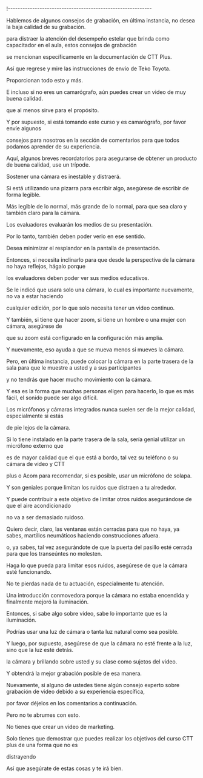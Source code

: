 !-----------------------------------------------------------

Hablemos de algunos consejos de grabación, en última instancia, no desea la baja calidad de su grabación.

para distraer la atención del desempeño estelar que brinda como capacitador en el aula, estos consejos de grabación

se mencionan específicamente en la documentación de CTT Plus.

Así que regrese y mire las instrucciones de envío de Teko Toyota.

Proporcionan todo esto y más.

E incluso si no eres un camarógrafo, aún puedes crear un video de muy buena calidad.

que al menos sirve para el propósito.

Y por supuesto, si está tomando este curso y es camarógrafo, por favor envíe algunos

consejos para nosotros en la sección de comentarios para que todos podamos aprender de su experiencia.

Aquí, algunos breves recordatorios para asegurarse de obtener un producto de buena calidad, use un trípode.

Sostener una cámara es inestable y distraerá.

Si está utilizando una pizarra para escribir algo, asegúrese de escribir de forma legible.

Más legible de lo normal, más grande de lo normal, para que sea claro y también claro para la cámara.

Los evaluadores evaluarán los medios de su presentación.

Por lo tanto, también deben poder verlo en ese sentido.

Desea minimizar el resplandor en la pantalla de presentación.

Entonces, si necesita inclinarlo para que desde la perspectiva de la cámara no haya reflejos, hágalo porque

los evaluadores deben poder ver sus medios educativos.

Se le indicó que usara solo una cámara, lo cual es importante nuevamente, no va a estar haciendo

cualquier edición, por lo que solo necesita tener un video continuo.

Y también, si tiene que hacer zoom, si tiene un hombre o una mujer con cámara, asegúrese de

que su zoom está configurado en la configuración más amplia.

Y nuevamente, eso ayuda a que se mueva menos si mueves la cámara.

Pero, en última instancia, puede colocar la cámara en la parte trasera de la sala para que le muestre a usted y a sus participantes

y no tendrás que hacer mucho movimiento con la cámara.

Y esa es la forma que muchas personas eligen para hacerlo, lo que es más fácil, el sonido puede ser algo difícil.

Los micrófonos y cámaras integrados nunca suelen ser de la mejor calidad, especialmente si estás

de pie lejos de la cámara.

Si lo tiene instalado en la parte trasera de la sala, sería genial utilizar un micrófono externo que

es de mayor calidad que el que está a bordo, tal vez su teléfono o su cámara de video y CTT

plus o Acom para recomendar, si es posible, usar un micrófono de solapa.

Y son geniales porque limitan los ruidos que distraen a tu alrededor.

Y puede contribuir a este objetivo de limitar otros ruidos asegurándose de que el aire acondicionado

no va a ser demasiado ruidoso.

Quiero decir, claro, las ventanas están cerradas para que no haya, ya sabes, martillos neumáticos haciendo construcciones afuera.

o, ya sabes, tal vez asegurándote de que la puerta del pasillo esté cerrada para que los transeúntes no molesten.

Haga lo que pueda para limitar esos ruidos, asegúrese de que la cámara esté funcionando.

No te pierdas nada de tu actuación, especialmente tu atención.

Una introducción conmovedora porque la cámara no estaba encendida y finalmente mejoró la iluminación.

Entonces, si sabe algo sobre video, sabe lo importante que es la iluminación.

Podrías usar una luz de cámara o tanta luz natural como sea posible.

Y luego, por supuesto, asegúrese de que la cámara no esté frente a la luz, sino que la luz esté detrás.

la cámara y brillando sobre usted y su clase como sujetos del video.

Y obtendrá la mejor grabación posible de esa manera.

Nuevamente, si alguno de ustedes tiene algún consejo experto sobre grabación de video debido a su experiencia específica,

por favor déjelos en los comentarios a continuación.

Pero no te abrumes con esto.

No tienes que crear un video de marketing.

Solo tienes que demostrar que puedes realizar los objetivos del curso CTT plus de una forma que no es

distrayendo

Así que asegúrate de estas cosas y te irá bien.